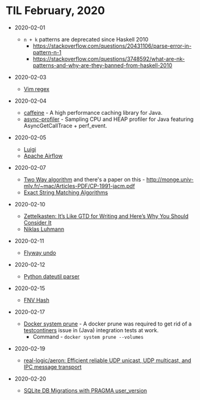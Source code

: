 # TIL February, 2020

- 2020-02-01
  - `n + k` patterns are deprecated since Haskell 2010
    - https://stackoverflow.com/questions/20431106/parse-error-in-pattern-n-1
    - https://stackoverflow.com/questions/3748592/what-are-nk-patterns-and-why-are-they-banned-from-haskell-2010

- 2020-02-03
  - [Vim regex](http://vimregex.com/)

- 2020-02-04
  - [caffeine](https://github.com/ben-manes/caffeine) - A high performance caching library for Java.
  - [async-profiler](https://github.com/jvm-profiling-tools/async-profiler) - Sampling CPU and HEAP profiler for Java featuring AsyncGetCallTrace + perf_event.

- 2020-02-05
  - [Luigi](https://luigi.readthedocs.io/en/stable/index.html)
  - [Apache Airflow](https://airflow.apache.org/)

- 2020-02-07
  - [Two Way algorithm](http://www-igm.univ-mlv.fr/~lecroq/string/node26.html)
    and there's a paper on this - <http://monge.univ-mlv.fr/~mac/Articles-PDF/CP-1991-jacm.pdf>
  - [Exact String Matching Algorithms](http://www-igm.univ-mlv.fr/~lecroq/string/index.html)

- 2020-02-10
  - [Zettelkasten: It’s Like GTD for Writing and Here’s Why You Should Consider It](https://writingcooperative.com/zettelkasten-its-like-gtd-for-writing-and-here-s-why-you-should-consider-it-7dddf02be394)
  - [Niklas Luhmann](https://en.wikipedia.org/wiki/Niklas_Luhmann)

- 2020-02-11
	- [Flyway undo](https://flywaydb.org/documentation/migrations#undo-migrations)

- 2020-02-12
	- [Python dateutil parser](https://dateutil.readthedocs.io/en/stable/parser.html)

- 2020-02-15
  - [FNV Hash](http://www.isthe.com/chongo/tech/comp/fnv/index.html)

- 2020-02-17
  - [Docker system prune](https://docs.docker.com/engine/reference/commandline/system_prune/) - A docker prune was required to get rid of a [testcontiners](https://www.testcontainers.org/) issue in (Java) integration tests at work.
    - Command - `docker system prune --volumes`

- 2020-02-19
  - [real-logic/aeron: Efficient reliable UDP unicast, UDP multicast, and IPC message transport](https://github.com/real-logic/aeron)

- 2020-02-20
  - [SQLite DB Migrations with PRAGMA user_version](https://levlaz.org/sqlite-db-migrations-with-pragma-user_version/)

